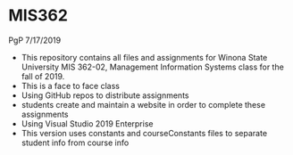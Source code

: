 # MIS362
PgP 7/17/2019 
* This repository contains all files and assignments for Winona State University MIS 362-02, Management Information Systems class for the fall of 2019.
* This is a face to face class
* Using GitHub repos to distribute assignments
* students create and maintain a website in order to complete these assignments 
* Using Visual Studio 2019 Enterprise
* This version uses constants and courseConstants files to separate student info from course info